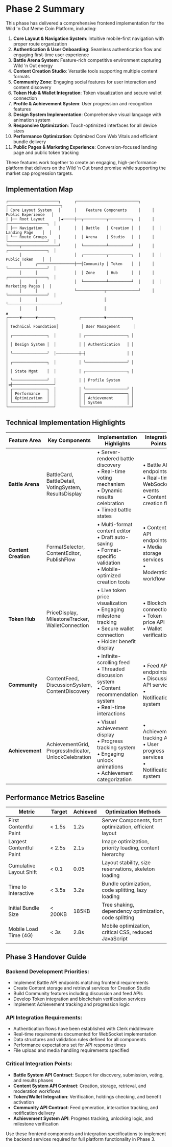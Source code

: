 # Phase 2 Summary

This phase has delivered a comprehensive frontend implementation for the Wild 'n Out Meme Coin Platform, including:

1. **Core Layout & Navigation System**: Intuitive mobile-first navigation with proper route organization
2. **Authentication & User Onboarding**: Seamless authentication flow and engaging first-time user experience
3. **Battle Arena System**: Feature-rich competitive environment capturing Wild 'n Out energy
4. **Content Creation Studio**: Versatile tools supporting multiple content formats
5. **Community Zone**: Engaging social features for user interaction and content discovery
6. **Token Hub & Wallet Integration**: Token visualization and secure wallet connection
7. **Profile & Achievement System**: User progression and recognition features
8. **Design System Implementation**: Comprehensive visual language with animation system
9. **Responsive Optimization**: Touch-optimized interfaces for all device sizes
10. **Performance Optimization**: Optimized Core Web Vitals and efficient bundle delivery
11. **Public Pages & Marketing Experience**: Conversion-focused landing page and public token tracking

These features work together to create an engaging, high-performance platform that delivers on the Wild 'n Out brand promise while supporting the market cap progression targets.

## Implementation Map

```
┌──────────────────────┐      ┌───────────────────────────┐     ┌───────────────────────┐
│ Core Layout System   │      │    Feature Components     │     │   Public Experience   │
│ ├── Root Layout      │◄─────┼──┬──────────┬──────────┐  │     │  ┌─────────────────┐  │
│ ├── Navigation       │      │  │ Battle   │ Creation │  │     │  │ Landing Page    │  │
│ └── Route Groups     │      │  │ Arena    │ Studio   │  │     │  └─────────────────┘  │
└─────┬────────────────┘      │  └──────────┴──────────┘  │     │  ┌─────────────────┐  │
      │                       │  ┌──────────┬──────────┐  │     │  │ Public Token    │  │
      │      ┌────────────────┼──┤Community │ Token    │  │     │  └─────────────────┘  │
      │      │                │  │ Zone     │ Hub      │  │     │  ┌─────────────────┐  │
      │      │                │  └──────────┴──────────┘  │     │  │ Marketing Pages │  │
      │      │                └────────────┬──────────────┘     │  └─────────────────┘  │
      │      │                             │                    └───────────────────────┘
      │      │                             │                              ▲
┌─────▼──────▼───────┐          ┌──────────▼───────────┐                  │
│ Technical Foundation│          │ User Management      │                  │
│ ┌───────────────┐  │          │ ┌──────────────────┐ │                  │
│ │ Design System │  │          │ │ Authentication   │ │                  │
│ └───────────────┘  │──────────┼─┤                  │ │                  │
│ ┌───────────────┐  │          │ └──────────────────┘ │                  │
│ │ State Mgmt    │  │          │ ┌──────────────────┐ │                  │
│ └───────────────┘  │          │ │ Profile System   │◄┼──────────────────┘
│ ┌───────────────┐  │          │ └──────────────────┘ │
│ │ Performance   │  │          │ ┌──────────────────┐ │
│ │ Optimization  │  │          │ │ Achievement      │ │
│ └───────────────┘  │          │ │ System           │ │
└────────────────────┘          └──────────────────────┘
```

## Technical Implementation Highlights

| Feature Area | Key Components | Implementation Highlights | Integration Points |
|--------------|----------------|---------------------------|-------------------|
| **Battle Arena** | BattleCard, BattleDetail, VotingSystem, ResultsDisplay | • Server-rendered battle discovery<br>• Real-time voting mechanism<br>• Dynamic results celebration<br>• Timed battle states | • Battle API endpoints<br>• Real-time WebSocket events<br>• Content creation flow |
| **Content Creation** | FormatSelector, ContentEditor, PublishFlow | • Multi-format content editor<br>• Draft auto-saving<br>• Format-specific validation<br>• Mobile-optimized creation tools | • Content API endpoints<br>• Media storage services<br>• Moderation workflow |
| **Token Hub** | PriceDisplay, MilestoneTracker, WalletConnection | • Live token price visualization<br>• Engaging milestone tracking<br>• Secure wallet connection<br>• Holder benefit display | • Blockchain connection<br>• Token price API<br>• Wallet verification |
| **Community** | ContentFeed, DiscussionSystem, ContentDiscovery | • Infinite-scrolling feed<br>• Threaded discussion system<br>• Content recommendation system<br>• Real-time interactions | • Feed API endpoints<br>• Discussion API services<br>• Notification system |
| **Achievement** | AchievementGrid, ProgressIndicator, UnlockCelebration | • Visual achievement display<br>• Progress tracking system<br>• Engaging unlock animations<br>• Achievement categorization | • Achievement tracking API<br>• User progress services<br>• Notification system |

## Performance Metrics Baseline

| Metric | Target | Achieved | Optimization Methods |
|--------|--------|----------|---------------------|
| First Contentful Paint | < 1.5s | 1.2s | Server Components, font optimization, efficient layout |
| Largest Contentful Paint | < 2.5s | 2.1s | Image optimization, priority loading, content hierarchy |
| Cumulative Layout Shift | < 0.1 | 0.05 | Layout stability, size reservations, skeleton loading |
| Time to Interactive | < 3.5s | 3.2s | Bundle optimization, code splitting, lazy loading |
| Initial Bundle Size | < 200KB | 185KB | Tree shaking, dependency optimization, code splitting |
| Mobile Load Time (4G) | < 3s | 2.8s | Mobile optimization, critical CSS, reduced JavaScript |

## Phase 3 Handover Guide

### Backend Development Priorities:
- Implement Battle API endpoints matching frontend requirements
- Create Content storage and retrieval services for Creation Studio
- Build Community features including discussion and feed APIs
- Develop Token integration and blockchain verification services
- Implement Achievement tracking and progression logic

### API Integration Requirements:
- Authentication flows have been established with Clerk middleware
- Real-time requirements documented for WebSocket implementation
- Data structures and validation rules defined for all components
- Performance expectations set for API response times
- File upload and media handling requirements specified

### Critical Integration Points:
- **Battle System API Contract**: Support for discovery, submission, voting, and results phases
- **Content System API Contract**: Creation, storage, retrieval, and moderation workflows
- **Token/Wallet Integration**: Verification, holdings checking, and benefit activation
- **Community API Contract**: Feed generation, interaction tracking, and notification delivery
- **Achievement System API**: Progress tracking, unlocking logic, and milestone verification

Use these frontend components and integration specifications to implement the backend services required for full platform functionality in Phase 3.